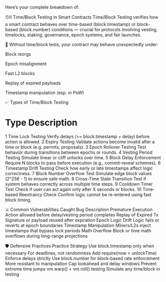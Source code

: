 Here’s your complete breakdown of:

⏰⛓️ Time/Block Testing in Smart Contracts
Time/Block Testing verifies how a smart contract behaves over time-based (block.timestamp) or block-based (block.number) conditions — crucial for protocols involving vesting, timelocks, staking, governance, epoch systems, and fair launches.

🧨 Without time/block tests, your contract may behave unexpectedly under:

Block reorgs

Epoch misalignment

Fast L2 blocks

Replay of expired payloads

Timestamp manipulation (esp. in PoW)

✅ Types of Time/Block Testing
#	Type	Description
1	Time Lock Testing	Verify delays (>= block.timestamp + delay) before action is allowed.
2	Expiry Testing	Validate actions become invalid after a time or block (e.g. permits, proposals).
3	Epoch Rollover Testing	Test behavior during transitions between epochs or rounds.
4	Vesting Period Testing	Simulate linear or cliff unlocks over time.
5	Block Delay Enforcement	Require N blocks to pass before execution (e.g., commit-reveal schemes).
6	Timestamp Drift Testing	Check how early or late timestamps affect logic correctness.
7	Block Number Overflow Test	Simulate edge block values (2^256 - 1) to ensure safe math.
8	Cross-Time State Transition	Test if system behaves correctly across multiple time steps.
9	Cooldown Timer Test	Check if user can act again only after X seconds or blocks.
10	Time-based Reentrancy Check	Confirm logic cannot be re-entered using fast block timing.

⚔️ Common Vulnerabilities Caught
Bug	Description
Premature Execution	Action allowed before delay/vesting period completes
Replay of Expired Tx	Signature or payload reused after expiration
Epoch Logic Drift	Logic fails or reverts at epoch boundaries
Timestamp Manipulation	Miners/L2s inject timestamps that bypass lock periods
Math Overflow	Block or time math overflows during long-range projections

🛡️ Defensive Practices
Practice	Strategy
Use block.timestamp only when necessary	For deadlines, not randomness
Add require(now > unlockTime)	Enforce delays strictly
Use block.number for block-based rate enforcement	More resistant to manipulation
Cap lookahead and delay windows	Prevent extreme time jumps
vm.warp() + vm.roll() testing	Simulate any time/block in testing